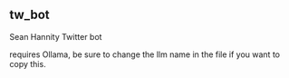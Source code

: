 ## tw_bot

Sean Hannity Twitter bot

requires Ollama, be sure to change the llm name in the file if you want to copy this.

